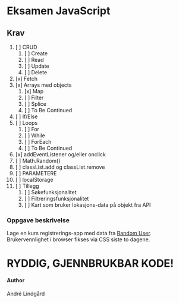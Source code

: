 # Eksamen JavaScript

## Krav

1. [ ] CRUD
   1. [ ] Create
   2. [ ] Read
   3. [ ] Update
   4. [ ] Delete
2. [x] Fetch
3. [x] Arrays med objects
   1. [x] Map
   2. [ ] Filter
   3. [ ] Splice
   4. [ ] To Be Continued
4. [ ] If/Else
5. [ ] Loops
   1. [ ] For
   2. [ ] While
   3. [ ] ForEach
   4. [ ] To Be Continued
6. [x] addEventListener og/eller onclick
7. [ ] Math.Random()
8. [ ] classList.add og classList.remove
9. [ ] PARAMETERE
10. [ ] localStorage
11. [ ] Tillegg
    1. [ ] Søkefunksjonalitet
    2. [ ] Filtreringsfunksjonalitet
    3. [ ] Kart som bruker lokasjons-data på objekt fra API

### Oppgave beskrivelse

Lage en kurs registrerings-app med data fra [Random User](https://randomuser.me/api/). Brukervennlighet i browser fikses via CSS siste to dagene.

# RYDDIG, GJENNBRUKBAR KODE!

#### Author

André Lindgård
